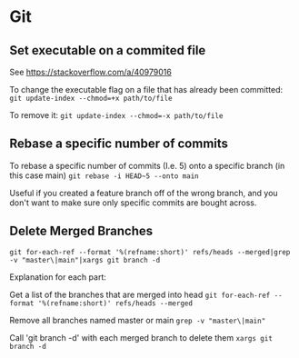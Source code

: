 # Git

## Set executable on a commited file

See https://stackoverflow.com/a/40979016

To change the executable flag on a file that has already been committed:
```git update-index --chmod=+x path/to/file```

To remove it:
```git update-index --chmod=-x path/to/file```

## Rebase a specific number of commits

To rebase a specific number of commits (I.e. 5) onto a specific branch (in this case main)
```git rebase -i HEAD~5 --onto main```

Useful if you created a feature branch off of the wrong branch, and you don't want to make sure only specific commits are bought across.

## Delete Merged Branches

```git for-each-ref --format '%(refname:short)' refs/heads --merged|grep -v "master\|main"|xargs git branch -d```

Explanation for each part:

Get a list of the branches that are merged into head
```git for-each-ref --format '%(refname:short)' refs/heads --merged```

Remove all branches named master or main
```grep -v "master\|main"```

Call 'git branch -d' with each merged branch to delete them
```xargs git branch -d```
